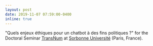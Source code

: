 ```yaml
---
layout: post
date: 2019-11-07 07:59:00-0400
inline: true
---
```


"Quels enjeux éthiques pour un chatbot à des fins politiques ?" for the Doctoral Seminar [TransNum](https://semidocnum.hypotheses.org/115) at [Sorbonne Université](https://www.sorbonne-universite.fr) (Paris, France).
